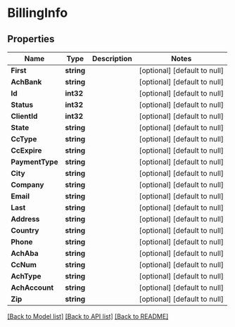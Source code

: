 # BillingInfo

## Properties
Name | Type | Description | Notes
------------ | ------------- | ------------- | -------------
**First** | **string** |  | [optional] [default to null]
**AchBank** | **string** |  | [optional] [default to null]
**Id** | **int32** |  | [optional] [default to null]
**Status** | **int32** |  | [optional] [default to null]
**ClientId** | **int32** |  | [optional] [default to null]
**State** | **string** |  | [optional] [default to null]
**CcType** | **string** |  | [optional] [default to null]
**CcExpire** | **string** |  | [optional] [default to null]
**PaymentType** | **string** |  | [optional] [default to null]
**City** | **string** |  | [optional] [default to null]
**Company** | **string** |  | [optional] [default to null]
**Email** | **string** |  | [optional] [default to null]
**Last** | **string** |  | [optional] [default to null]
**Address** | **string** |  | [optional] [default to null]
**Country** | **string** |  | [optional] [default to null]
**Phone** | **string** |  | [optional] [default to null]
**AchAba** | **string** |  | [optional] [default to null]
**CcNum** | **string** |  | [optional] [default to null]
**AchType** | **string** |  | [optional] [default to null]
**AchAccount** | **string** |  | [optional] [default to null]
**Zip** | **string** |  | [optional] [default to null]

[[Back to Model list]](../README.md#documentation-for-models) [[Back to API list]](../README.md#documentation-for-api-endpoints) [[Back to README]](../README.md)


